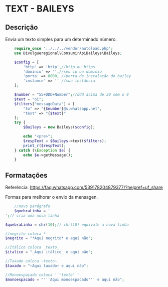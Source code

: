 # TEXT - BAILEYS

## Descrição

Envia um texto simples para um determinado número.

```php
    require_once '../../../vendor/autoload.php';
    use Divulgueregional\ConsumirApiBaileys\Baileys;

    $config = [
        'http' => 'http',//http ou https
        'dominio' => '',//seu ip ou dominio
        'porta' => 8000, //porta de instalação do bailey
        'instance' => '' //sua instância
    ];

    $number = "55+DDD+Number";//ddd acima de 30 sem o 9
    $text = "oi";
    $filters["messageData"] = [
        "to" => "{$number}@s.whatsapp.net",
        "text" => "{$text}"
    ];
    try {
        $Baileys = new Baileys($config);

        echo "<pre>";
        $respText = $Baileys->text($filters);
        print_r($respText);
    } catch (\Exception $e) {
        echo $e->getMessage();
    }
```

## Formatações

Referência: <a href="https://faq.whatsapp.com/539178204879377/?helpref=uf_share" target="_blank"> https://faq.whatsapp.com/539178204879377/?helpref=uf_share</a>

Formas para melhorar o envio da mensagen.

```php
    //novo parágrafo
    $quebraLinha = '
';// cria uma nova linha

$quebraLinha = chr(10);// chr(10) equivale a nova linha

//negrito coloca *
$negrito = "*Aqui negrito* e aqui não";

//Itálico coloca _texto_
$italico = "_Aqui itálico_ e aqui não";

//Taxado coloca ~texto~
$taxado = "~Aqui taxado~ e aqui não";

//Monoespaçado coloca '''texto'''
$monoespacado = "'''Aqui monoespacado''' e aqui não";

```
